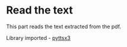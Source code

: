 # Read the text
This part reads the text extracted from the pdf.

Library imported - [pyttsx3](https://pypi.org/project/pyttsx3/)

